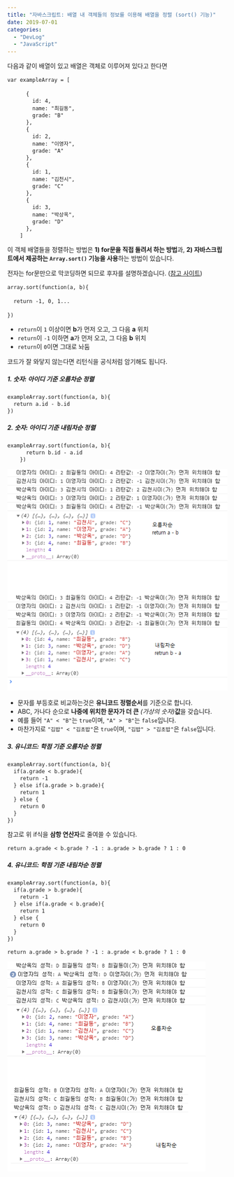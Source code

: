 ```yaml
---
title: "자바스크립트: 배열 내 객체들의 정보를 이용해 배열을 정렬 (sort() 기능)"
date: 2019-07-01
categories: 
  - "DevLog"
  - "JavaScript"
---
```


다음과 같이 배열이 있고 배열은 객체로 이루어져 있다고 한다면

```
var exampleArray = [
      
      {
        id: 4,
        name: "최길동",
        grade: "B"
      },
      {
        id: 2,
        name: "이영자",
        grade: "A"
      },
      {
        id: 1,
        name: "김천시",
        grade: "C"
      },
      {
        id: 3,
        name: "박상옥",
        grade: "D"
      },
    ]
```

이 객체 배열들을 정렬하는 방법은 **1) for문을 직접 돌려서 하는 방법**과, **2) 자바스크립트에서 제공하는 `Array.sort()` 기능을 사용**하는 방법이 있습니다.

전자는 for문만으로 막코딩하면 되므로 후자를 설명하겠습니다. ([참고 사이트](https://developer.mozilla.org/ko/docs/Web/JavaScript/Reference/Global_Objects/Array/sort))

```
array.sort(function(a, b){

  return -1, 0, 1...

})
```

- `return`이 `1` 이상이면 **b**가 먼저 오고, 그 다음 **a** 위치
- `return`이 `-1` 이하면 **a**가 먼저 오고, 그 다음 **b** 위치
- `return`이 `0`이면 그대로 놔둠

코드가 잘 와닿지 않는다면 리턴식을 공식처럼 암기해도 됩니다.

##### 1\. 숫자: 아이디 기준 오름차순 정렬

```
exampleArray.sort(function(a, b){
  return a.id - b.id
})
```

##### 2\. 숫자: 아이디 기준 내림차순 정렬

```
exampleArray.sort(function(a, b){
      return b.id - a.id
    })
```

![](./assets/img/wp-content/uploads/2019/07/sort1.png)

- 문자를 부등호로 비교하는것은 **유니코드 정렬순서**를 기준으로 합니다.
- ABC, 가나다 순으로 **나중에 위치한 문자가 더 큰** _(가상의 숫자)_**값**을 갖습니다.
- 예를 들어 `"A" < "B"`는 `true`이며, `"A" > "B"`는 `false`입니다.
- 마찬가지로 `"김밥" < "김초밥"`은 `true`이며, `"김밥" > "김초밥"`은 `false`입니다.

##### 3\. 유니코드: 학점 기준 오름차순 정렬

```
exampleArray.sort(function(a, b){
  if(a.grade < b.grade){				
    return -1
  } else if(a.grade > b.grade){
    return 1
  } else {
    return 0
  }
})
```

참고로 위 if식을 **삼항 연산자**로 줄여쓸 수 있습니다.

```
return a.grade < b.grade ? -1 : a.grade > b.grade ? 1 : 0
```

##### 4\. 유니코드: 학점 기준 내림차순 정렬

```
exampleArray.sort(function(a, b){
  if(a.grade > b.grade){
    return -1
  } else if(a.grade < b.grade){
    return 1
  } else {
    return 0
  }
})
```

```
return a.grade > b.grade ? -1 : a.grade < b.grade ? 1 : 0
```

![](./assets/img/wp-content/uploads/2019/07/sort2.png)
